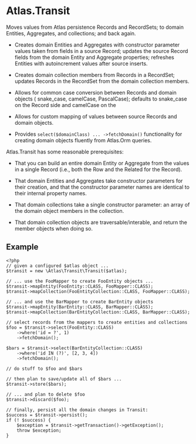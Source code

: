 # Atlas.Transit

Moves values from Atlas persistence Records and RecordSets; to domain Entities,
Aggregates, and collections; and back again.

- Creates domain Entities and Aggregates with constructor parameter values taken
  from fields in a source Record; updates the source Record fields from the
  domain Entity and Aggregate properties; refreshes Entities with autoincrement
  values after source inserts.

- Creates domain collection members from Records in a RecordSet; updates Records
  in the RecordSet from the domain collection members.

- Allows for common case conversion between Records and domain objects (
  snake_case, camelCase, PascalCase); defaults to snake_case on the Record side
  and camelCase on the

- Allows for custom mapping of values between source Records and domain
  objects.

- Provides `select($domainClass) ... ->fetchDomain()` functionality for creating
  domain objects fluently from Atlas.Orm queries.

Atlas.Transit has some reasonable prerequisites:

- That you can build an entire domain Entity or Aggregate from the values in a
  single Record (i.e., both the Row and the Related for the Record).

- That domain Entities and Aggregates take constructor parameters for their
  creation, and that the constructor parameter names are identical to their
  internal property names.

- That domain collections take a single constructor parameter: an array
  of the domain object members in the collection.

- That domain collection objects are traversable/interable, and return the
  member objects when doing so.

## Example

```
<?php
// given a configured $atlas object ...
$transit = new \Atlas\Transit\Transit($atlas);

// ... use the FooMapper to create FooEntity objects ...
$transit->mapEntity(FooEntity::CLASS, FooMapper::CLASS);
$transit->mapCollection(FooEntityCollection::CLASS, FooMapper::CLASS);

// ... and use the BarMapper to create BarEntity objects
$transit->mapEntity(BarEntity::CLASS, BarMapper::CLASS);
$transit->mapCollection(BarEntityCollection::CLASS, BarMapper::CLASS);

// select records from the mappers to create entities and collections
$foo = $transit->select(FooEntity::CLASS)
    ->where('id = ?', 1)
    ->fetchDomain();

$bars = $transit->select(BarEntityCollection::CLASS)
    ->where('id IN (?)', [2, 3, 4])
    ->fetchDomain();

// do stuff to $foo and $bars

// then plan to save/update all of $bars ...
$transit->store($bars);

// ... and plan to delete $foo
$transit->discard($foo);

// finally, persist all the domain changes in Transit:
$success = $transit->persist();
if (! $success) {
    $exception = $transit->getTransaction()->getException();
    throw $exception;
}
```
